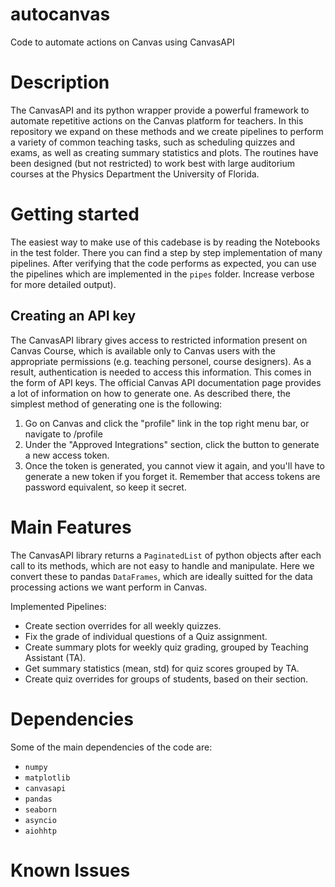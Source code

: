 # autocanvas
Code to automate actions on Canvas using CanvasAPI

# Description
The CanvasAPI and its python wrapper provide a powerful framework to automate repetitive actions on the Canvas platform for teachers. In this repository we expand on these methods and we create pipelines to perform a variety of common teaching tasks, such as scheduling quizzes and exams, as well as creating summary statistics and plots. The routines have been designed (but not restricted) to work best with large auditorium courses at the Physics Department the University of Florida.

# Getting started
The easiest way to make use of this cadebase is by reading the Notebooks in the test folder. There you can find a step by step implementation of many pipelines. After verifying that the code performs as expected, you can use the pipelines which are implemented in the `pipes` folder. Increase verbose for more detailed output).

## Creating an API key
The CanvasAPI library gives access to restricted information present on Canvas Course, which is available only to Canvas users with the appropriate permissions (e.g. teaching personel, course designers). As a result, authentication is needed to access this information. This comes in the form of API keys. The official Canvas API documentation page provides a lot of information on how to generate one. As described there, the simplest method of generating one is the following:

1. Go on Canvas and click the "profile" link in the top right menu bar, or navigate to /profile
2. Under the "Approved Integrations" section, click the button to generate a new access token.
3. Once the token is generated, you cannot view it again, and you'll have to generate a new token if you forget it. Remember that access tokens are password equivalent, so keep it secret.

# Main Features
The CanvasAPI library returns a `PaginatedList` of python objects after each call to its methods, which are not easy to handle and manipulate. Here we convert these to pandas `DataFrames`, which are ideally suitted for the data processing actions we want perform in Canvas.  

Implemented Pipelines:
- Create section overrides for all weekly quizzes.
- Fix the grade of individual questions of a Quiz assignment.
- Create summary plots for weekly quiz grading, grouped by Teaching Assistant (TA).
- Get summary statistics (mean, std) for quiz scores grouped by TA.
- Create quiz overrides for groups of students, based on their section.

# Dependencies
Some of the main dependencies of the code are:
- `numpy`
- `matplotlib`
- `canvasapi`
- `pandas`
- `seaborn`
- `asyncio`
- `aiohhtp`

# Known Issues
